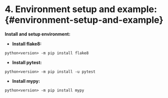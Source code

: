 # **4. Environment setup and example:** {#environment-setup-and-example}

**Install and setup environment:**

*  **Install flake8:**

```
python<version> -m pip install flake8
```



*   **Install pytest:**

```
python<version> -m pip install -u pytest

```


*   **Install mypy:**

```
python<version> -m pip install mypy
```
